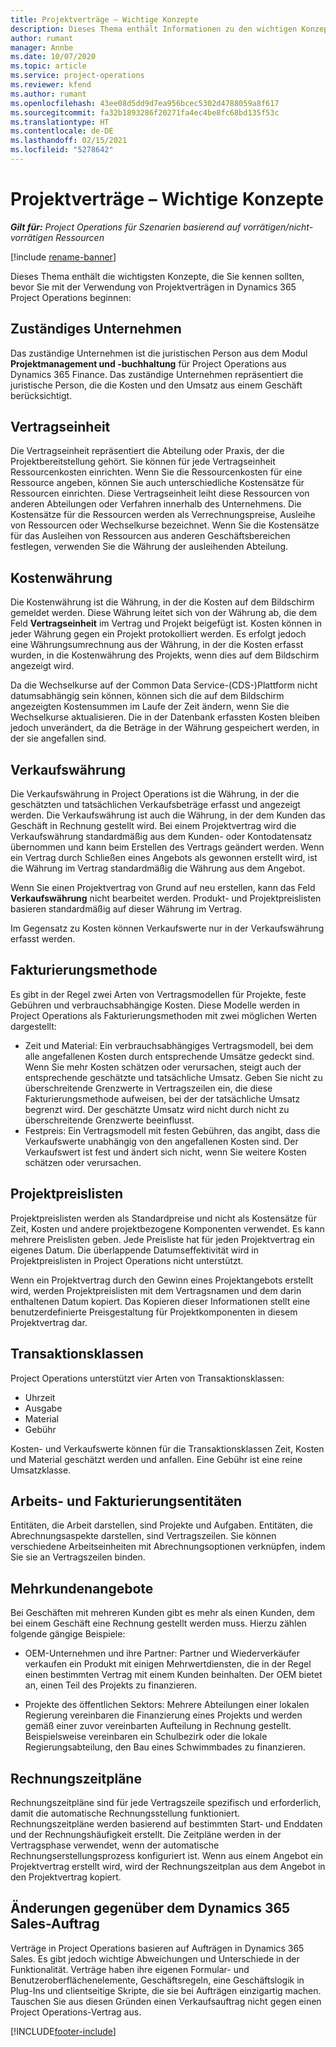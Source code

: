 ```yaml
---
title: Projektverträge – Wichtige Konzepte
description: Dieses Thema enthält Informationen zu den wichtigen Konzepten von Projektverträgen in Project Operations.
author: rumant
manager: Annbe
ms.date: 10/07/2020
ms.topic: article
ms.service: project-operations
ms.reviewer: kfend
ms.author: rumant
ms.openlocfilehash: 43ee08d5dd9d7ea956bcec5302d4788059a8f617
ms.sourcegitcommit: fa32b1893286f20271fa4ec4be8fc68bd135f53c
ms.translationtype: HT
ms.contentlocale: de-DE
ms.lasthandoff: 02/15/2021
ms.locfileid: "5278642"
---
```

# <a name="project-contracts---key-concepts"></a>Projektverträge – Wichtige Konzepte

_**Gilt für:** Project Operations für Szenarien basierend auf vorrätigen/nicht-vorrätigen Ressourcen_

[!include [rename-banner](~/includes/cc-data-platform-banner.md)]

Dieses Thema enthält die wichtigsten Konzepte, die Sie kennen sollten, bevor Sie mit der Verwendung von Projektverträgen in Dynamics 365 Project Operations beginnen:

## <a name="owning-company"></a>Zuständiges Unternehmen

Das zuständige Unternehmen ist die juristischen Person aus dem Modul **Projektmanagement und -buchhaltung** für Project Operations aus Dynamics 365 Finance. Das zuständige Unternehmen repräsentiert die juristische Person, die die Kosten und den Umsatz aus einem Geschäft berücksichtigt.

## <a name="contracting-unit"></a>Vertragseinheit

Die Vertragseinheit repräsentiert die Abteilung oder Praxis, der die Projektbereitstellung gehört. Sie können für jede Vertragseinheit Ressourcenkosten einrichten. Wenn Sie die Ressourcenkosten für eine Ressource angeben, können Sie auch unterschiedliche Kostensätze für Ressourcen einrichten. Diese Vertragseinheit leiht diese Ressourcen von anderen Abteilungen oder Verfahren innerhalb des Unternehmens. Die Kostensätze für die Ressourcen werden als Verrechnungspreise, Ausleihe von Ressourcen oder Wechselkurse bezeichnet. Wenn Sie die Kostensätze für das Ausleihen von Ressourcen aus anderen Geschäftsbereichen festlegen, verwenden Sie die Währung der ausleihenden Abteilung.

## <a name="cost-currency"></a>Kostenwährung

Die Kostenwährung ist die Währung, in der die Kosten auf dem Bildschirm gemeldet werden. Diese Währung leitet sich von der Währung ab, die dem Feld **Vertragseinheit** im Vertrag und Projekt beigefügt ist. Kosten können in jeder Währung gegen ein Projekt protokolliert werden. Es erfolgt jedoch eine Währungsumrechnung aus der Währung, in der die Kosten erfasst wurden, in die Kostenwährung des Projekts, wenn dies auf dem Bildschirm angezeigt wird.

Da die Wechselkurse auf der Common Data Service-(CDS-)Plattform nicht datumsabhängig sein können, können sich die auf dem Bildschirm angezeigten Kostensummen im Laufe der Zeit ändern, wenn Sie die Wechselkurse aktualisieren. Die in der Datenbank erfassten Kosten bleiben jedoch unverändert, da die Beträge in der Währung gespeichert werden, in der sie angefallen sind.

## <a name="sales-currency"></a>Verkaufswährung

Die Verkaufswährung in Project Operations ist die Währung, in der die geschätzten und tatsächlichen Verkaufsbeträge erfasst und angezeigt werden. Die Verkaufswährung ist auch die Währung, in der dem Kunden das Geschäft in Rechnung gestellt wird. Bei einem Projektvertrag wird die Verkaufswährung standardmäßig aus dem Kunden- oder Kontodatensatz übernommen und kann beim Erstellen des Vertrags geändert werden. Wenn ein Vertrag durch Schließen eines Angebots als gewonnen erstellt wird, ist die Währung im Vertrag standardmäßig die Währung aus dem Angebot.

Wenn Sie einen Projektvertrag von Grund auf neu erstellen, kann das Feld **Verkaufswährung** nicht bearbeitet werden. Produkt- und Projektpreislisten basieren standardmäßig auf dieser Währung im Vertrag.

Im Gegensatz zu Kosten können Verkaufswerte nur in der Verkaufswährung erfasst werden.

## <a name="billing-method"></a>Fakturierungsmethode

Es gibt in der Regel zwei Arten von Vertragsmodellen für Projekte, feste Gebühren und verbrauchsabhängige Kosten. Diese Modelle werden in Project Operations als Fakturierungsmethoden mit zwei möglichen Werten dargestellt:

- Zeit und Material: Ein verbrauchsabhängiges Vertragsmodell, bei dem alle angefallenen Kosten durch entsprechende Umsätze gedeckt sind. Wenn Sie mehr Kosten schätzen oder verursachen, steigt auch der entsprechende geschätzte und tatsächliche Umsatz. Geben Sie nicht zu überschreitende Grenzwerte in Vertragszeilen ein, die diese Fakturierungsmethode aufweisen, bei der der tatsächliche Umsatz begrenzt wird. Der geschätzte Umsatz wird nicht durch nicht zu überschreitende Grenzwerte beeinflusst.
- Festpreis: Ein Vertragsmodell mit festen Gebühren, das angibt, dass die Verkaufswerte unabhängig von den angefallenen Kosten sind. Der Verkaufswert ist fest und ändert sich nicht, wenn Sie weitere Kosten schätzen oder verursachen.

## <a name="project-price-lists"></a>Projektpreislisten

Projektpreislisten werden als Standardpreise und nicht als Kostensätze für Zeit, Kosten und andere projektbezogene Komponenten verwendet. Es kann mehrere Preislisten geben. Jede Preisliste hat für jeden Projektvertrag ein eigenes Datum. Die überlappende Datumseffektivität wird in Projektpreislisten in Project Operations nicht unterstützt.

Wenn ein Projektvertrag durch den Gewinn eines Projektangebots erstellt wird, werden Projektpreislisten mit dem Vertragsnamen und dem darin enthaltenen Datum kopiert. Das Kopieren dieser Informationen stellt eine benutzerdefinierte Preisgestaltung für Projektkomponenten in diesem Projektvertrag dar.

## <a name="transaction-classes"></a>Transaktionsklassen

Project Operations unterstützt vier Arten von Transaktionsklassen:

- Uhrzeit
- Ausgabe
- Material
- Gebühr

Kosten- und Verkaufswerte können für die Transaktionsklassen Zeit, Kosten und Material geschätzt werden und anfallen. Eine Gebühr ist eine reine Umsatzklasse.

## <a name="work-entities-and-billing-entities"></a>Arbeits- und Fakturierungsentitäten

Entitäten, die Arbeit darstellen, sind Projekte und Aufgaben. Entitäten, die Abrechnungsaspekte darstellen, sind Vertragszeilen. Sie können verschiedene Arbeitseinheiten mit Abrechnungsoptionen verknüpfen, indem Sie sie an Vertragszeilen binden.

## <a name="multi-customer-deals"></a>Mehrkundenangebote

Bei Geschäften mit mehreren Kunden gibt es mehr als einen Kunden, dem bei einem Geschäft eine Rechnung gestellt werden muss. Hierzu zählen folgende gängige Beispiele:

- OEM-Unternehmen und ihre Partner: Partner und Wiederverkäufer verkaufen ein Produkt mit einigen Mehrwertdiensten, die in der Regel einen bestimmten Vertrag mit einem Kunden beinhalten. Der OEM bietet an, einen Teil des Projekts zu finanzieren. 

- Projekte des öffentlichen Sektors: Mehrere Abteilungen einer lokalen Regierung vereinbaren die Finanzierung eines Projekts und werden gemäß einer zuvor vereinbarten Aufteilung in Rechnung gestellt. Beispielsweise vereinbaren ein Schulbezirk oder die lokale Regierungsabteilung, den Bau eines Schwimmbades zu finanzieren.

## <a name="invoice-schedules"></a>Rechnungszeitpläne

Rechnungszeitpläne sind für jede Vertragszeile spezifisch und erforderlich, damit die automatische Rechnungsstellung funktioniert. Rechnungszeitpläne werden basierend auf bestimmten Start‑ und Enddaten und der Rechnungshäufigkeit erstellt. Die Zeitpläne werden in der Vertragsphase verwendet, wenn der automatische Rechnungserstellungsprozess konfiguriert ist. Wenn aus einem Angebot ein Projektvertrag erstellt wird, wird der Rechnungszeitplan aus dem Angebot in den Projektvertrag kopiert.

## <a name="changes-from-dynamics-365-sales-orders"></a>Änderungen gegenüber dem Dynamics 365 Sales-Auftrag

Verträge in Project Operations basieren auf Aufträgen in Dynamics 365 Sales. Es gibt jedoch wichtige Abweichungen und Unterschiede in der Funktionalität. Verträge haben ihre eigenen Formular- und Benutzeroberflächenelemente, Geschäftsregeln, eine Geschäftslogik in Plug-Ins und clientseitige Skripte, die sie bei Aufträgen einzigartig machen. Tauschen Sie aus diesen Gründen einen Verkaufsauftrag nicht gegen einen Project Operations-Vertrag aus.


[!INCLUDE[footer-include](../includes/footer-banner.md)]